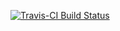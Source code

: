 <!-- README.md is generated from README.Rmd. Please edit that file -->
[![Travis-CI Build Status](https://travis-ci.org/benmarwick/ktc11.svg?branch=master)](https://travis-ci.org/benmarwick/ktc11)
